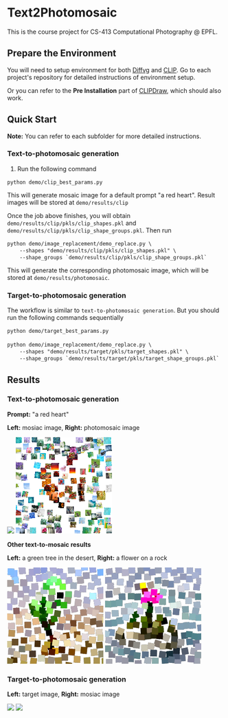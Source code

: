 # Text2Photomosaic

This is the course project for CS-413 Computational Photography @ EPFL.

## Prepare the Environment

You will need to setup environment for both [Diffvg](https://github.com/BachiLi/diffvg) and [CLIP](https://github.com/openai/CLIP). Go to each project's repository for detailed instructions of environment setup.

Or you can refer to the **Pre Installation** part of [CLIPDraw](https://colab.research.google.com/github/kvfrans/clipdraw/blob/main/clipdraw.ipynb), which should also work.

## Quick Start

**Note:** You can refer to each subfolder for more detailed instructions.

### Text-to-photomosaic generation

1. Run the following command

```
python demo/clip_best_params.py
```

This will generate mosaic image for a default prompt "a red heart". Result images will be stored at `demo/results/clip`

Once the job above finishes, you will obtain `demo/results/clip/pkls/clip_shapes.pkl` and `demo/results/clip/pkls/clip_shape_groups.pkl`. Then run

```
python demo/image_replacement/demo_replace.py \
    --shapes "demo/results/clip/pkls/clip_shapes.pkl" \
    --shape_groups `demo/results/clip/pkls/clip_shape_groups.pkl`
```

This will generate the corresponding photomosaic image, which will be stored at `demo/results/photomosaic`.

### Target-to-photomosaic generation

The workflow is similar to `text-to-photomosaic generation`. But you should run the following commands sequentially

```
python demo/target_best_params.py

python demo/image_replacement/demo_replace.py \
    --shapes "demo/results/target/pkls/target_shapes.pkl" \
    --shape_groups `demo/results/target/pkls/target_shape_groups.pkl`
```

## Results

### Text-to-photomosaic generation

**Prompt:** "a red heart"

**Left:** mosiac image, **Right:** photomosaic image

<p float="left">
  <img src="/demo/results/previous_results/clip/exp1/after_delete.png" width="224" />
  <img src="/demo/results/previous_results/clip/exp1/photomosaic.png" width="224" />
</p>

**Other text-to-mosaic results**

**Left:** a green tree in the desert, **Right:** a flower on a rock

<p float="left">
  <img src="/demo/results/previous_results/clip/exp2/after_optimization.png" width="224" />
  <img src="/demo/results/previous_results/clip/exp3/after_optimization.png" width="224" />
</p>

### Target-to-photomosaic generation

**Left:** target image, **Right:** mosiac image

<p float="left">
  <img src="/demo/mosaic_generation/inputs/target_exp1.png" width="224" />
  <img src="/demo/results/previous_results/target/exp1/diffvg_0.07319.png" width="224" /> 
</p>